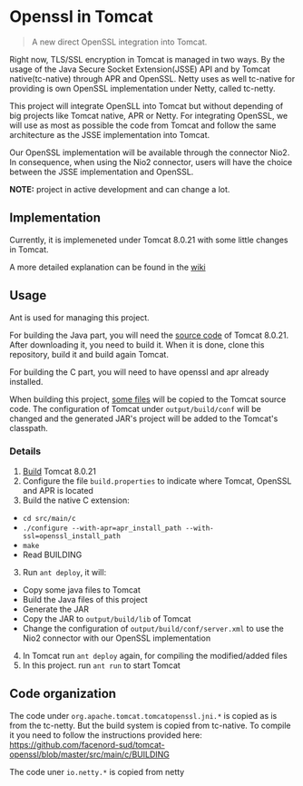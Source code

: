 # Openssl in Tomcat

> A new direct OpenSSL integration into Tomcat.

Right now, TLS/SSL encryption in Tomcat is managed in two ways. By the usage of the Java Secure Socket Extension(JSSE) API and by Tomcat native(tc-native) through APR and OpenSSL. Netty uses as well tc-native for providing is own OpenSSL implementation under Netty, called tc-netty.

This project will integrate OpenSLL into Tomcat but without depending of big projects like Tomcat native, APR or Netty. For integrating OpenSSL, we will use as most as possible the code from Tomcat and follow the same architecture as the JSSE implementation into Tomcat.

Our OpenSSL implementation will be available through the connector Nio2. In consequence, when using the Nio2 connector, users will have the choice between the JSSE implementation and OpenSSL.

**NOTE:** project in active development and can change a lot.

## Implementation

Currently, it is implemeneted under Tomcat 8.0.21 with some little changes in Tomcat.

A more detailed explanation can be found in the [wiki](https://github.com/facenord-sud/tomcat-openssl/wiki/OpenSSL-directly-into-Tomcat)

## Usage
 Ant is used for managing this project.
 
For building the Java part, you will need the [source code](http://tomcat.apache.org/download-80.cgi) of Tomcat 8.0.21. After downloading it, you need to build it. When it is done, clone this repository, build it and build again Tomcat.

For building the C part, you will need to have openssl and apr already installed.

When building this project, [some files](https://github.com/facenord-sud/tomcat-openssl/tree/master/src/main/java/org/apache/tomcat/util/net) will be copied to the Tomcat source code. The configuration of Tomcat under `output/build/conf` will be changed and the generated JAR's project will be added to the Tomcat's classpath.

### Details
1. [Build](https://tomcat.apache.org/tomcat-8.0-doc/building.html) Tomcat 8.0.21
2. Configure the file `build.properties` to indicate where Tomcat, OpenSSL and APR is located
3. Build the native C extension:
  * `cd src/main/c`
  * `./configure --with-apr=apr_install_path --with-ssl=openssl_install_path`
  * `make`
  * Read BUILDING
3. Run `ant deploy`, it will:
  * Copy some java files to Tomcat
  * Build the Java files of this project
  * Generate the JAR
  * Copy the JAR to `output/build/lib` of Tomcat
  * Change the configuration of `output/build/conf/server.xml` to use the Nio2 connector with our OpenSSL implementation
4. In Tomcat run `ant deploy` again, for compiling the modified/added files
5. In this project. run `ant run` to start Tomcat

## Code organization

The code under `org.apache.tomcat.tomcatopenssl.jni.*` is copied as is from the tc-netty. But the build system is copied from tc-native. To compile it you need to follow the instructions provided here: https://github.com/facenord-sud/tomcat-openssl/blob/master/src/main/c/BUILDING

The code uner `io.netty.*` is copied from netty
